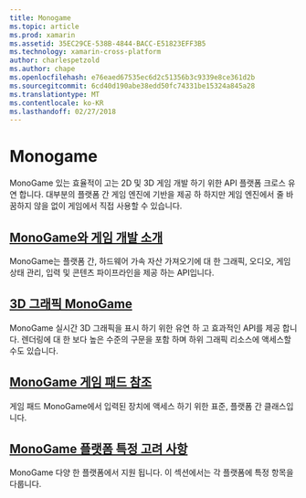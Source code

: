 ```yaml
---
title: Monogame
ms.topic: article
ms.prod: xamarin
ms.assetid: 35EC29CE-538B-4844-BACC-E51823EFF3B5
ms.technology: xamarin-cross-platform
author: charlespetzold
ms.author: chape
ms.openlocfilehash: e76eaed67535ec6d2c51356b3c9339e8ce361d2b
ms.sourcegitcommit: 6cd40d190abe38edd50fc74331be15324a845a28
ms.translationtype: MT
ms.contentlocale: ko-KR
ms.lasthandoff: 02/27/2018
---
```

# <a name="monogame"></a>Monogame

MonoGame 있는 효율적이 고는 2D 및 3D 게임 개발 하기 위한 API 플랫폼 크로스 유연 합니다. 대부분의 플랫폼 간 게임 엔진에 기반을 제공 하 하지만 게임 엔진에서 줄 바꿈하지 않을 없이 게임에서 직접 사용할 수 있습니다.

## <a name="introduction-to-game-development-with-monogamegraphics-gamesmonogameintroductionindexmd"></a>[MonoGame와 게임 개발 소개](~/graphics-games/monogame/introduction/index.md)

MonoGame는 플랫폼 간, 하드웨어 가속 자산 가져오기에 대 한 그래픽, 오디오, 게임 상태 관리, 입력 및 콘텐츠 파이프라인을 제공 하는 API입니다.

## <a name="3d-graphics-with-monogamegraphics-gamesmonogame3dindexmd"></a>[3D 그래픽 MonoGame](~/graphics-games/monogame/3d/index.md)

MonoGame 실시간 3D 그래픽을 표시 하기 위한 유연 하 고 효과적인 API를 제공 합니다. 렌더링에 대 한 보다 높은 수준의 구문을 포함 하며 하위 그래픽 리소스에 액세스할 수도 있습니다.

## <a name="monogame-gamepad-referencegraphics-gamesmonogameinputmd"></a>[MonoGame 게임 패드 참조](~/graphics-games/monogame/input.md)

게임 패드 MonoGame에서 입력된 장치에 액세스 하기 위한 표준, 플랫폼 간 클래스입니다.

## <a name="monogame-platform-specific-considerationsgraphics-gamesmonogameplatformsindexmd"></a>[MonoGame 플랫폼 특정 고려 사항](~/graphics-games/monogame/platforms/index.md)

MonoGame 다양 한 플랫폼에서 지원 됩니다. 이 섹션에서는 각 플랫폼에 특정 항목을 다룹니다.
